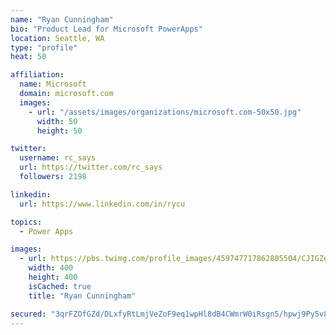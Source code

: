 ```yaml
---
name: "Ryan Cunningham"
bio: "Product Lead for Microsoft PowerApps"
location: Seattle, WA
type: "profile"
heat: 50

affiliation:
  name: Microsoft
  domain: microsoft.com
  images:
    - url: "/assets/images/organizations/microsoft.com-50x50.jpg"
      width: 50
      height: 50

twitter:
  username: rc_says
  url: https://twitter.com/rc_says
  followers: 2198

linkedin:
  url: https://www.linkedin.com/in/rycu

topics:
  - Power Apps

images:
  - url: https://pbs.twimg.com/profile_images/459747717862805504/CJIGZejd_400x400.png
    width: 400
    height: 400
    isCached: true
    title: "Ryan Cunningham"

secured: "3qrFZOfGZd/DLxfyRtLmjVeZoF9eq1wpHl8dB4CWmrW0iRsgn5/hpwj9Py5v8Rx/38Gc4xrcPBd6WfKr972A2Y1uqn7Sx7CKhg6htswFxjMbDqooldj90hwGu9b5jqqhKRyC/HM69b39BmdLysGnDosYQpewQmVwz9S5+AKFu1HDKJFqc7ILj/5lROVvYyYeatcN3kzIzkIQnGY69bQp6JGMEW73DpHxrf+8ns7gLGDL8ExHFm9plxgUeoKuoiuV2OK9KsAb4mwRtkvo8HoH/1Ey7UI2/NkGu79fzv0uB/ifukdFvfKKAPAFQ2ErAlDSiVITCE+vAVZAPkJIXj6qtsykCj9EqNyHanX9qFbPLq0IoU4TtGe8U+iS/1Al8iQP5i3csKn8BdsRUpR2wH2PTmyWqV598DaJ2QHCvy9K2zs=;1fbWlfJUP3m4ss8HiS/ygQ=="
---
```


